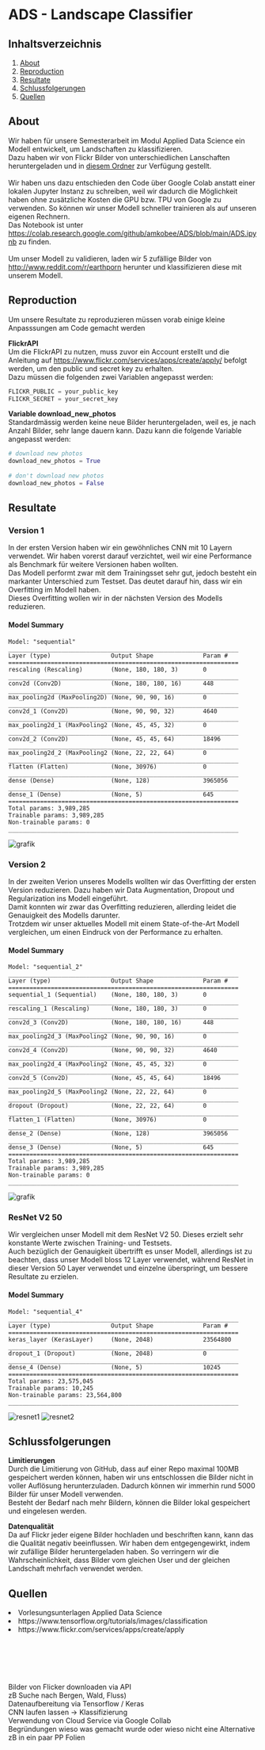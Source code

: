 # ADS - Landscape Classifier

## Inhaltsverzeichnis
<ol>
  <li><a href="#about">About</a></li>
  <li><a href="#reproduction">Reproduction</a></li>
  <li><a href="#resultate">Resultate</a></li>
  <li><a href="#schlussfolgerungen">Schlussfolgerungen</a></li>
  <li><a href="#quellen">Quellen</a></li>
</ol>
  
## About
Wir haben für unsere Semesterarbeit im Modul Applied Data Science ein Modell entwickelt, um Landschaften zu klassifizieren. <br>
Dazu haben wir von Flickr Bilder von unterschiedlichen Lanschaften heruntergeladen und in [diesem Ordner](photos.zip) zur Verfügung gestellt. <br>
<br>
Wir haben uns dazu entschieden den Code über Google Colab anstatt einer lokalen Jupyter Instanz zu schreiben, weil wir dadurch die Möglichkeit haben ohne zusätzliche Kosten die GPU bzw. TPU von Google zu verwenden. So können wir unser Modell schneller trainieren als auf unseren eigenen Rechnern. <br>
Das Notebook ist unter https://colab.research.google.com/github/amkobee/ADS/blob/main/ADS.ipynb zu finden.<br>
<br>
Um unser Modell zu validieren, laden wir 5 zufällige Bilder von http://www.reddit.com/r/earthporn herunter und klassifizieren diese mit unserem Modell.


## Reproduction
Um unsere Resultate zu reproduzieren müssen vorab einige kleine Anpasssungen am Code gemacht werden

**FlickrAPI**<br>
Um die FlickrAPI zu nutzen, muss zuvor ein Account erstellt und die Anleitung auf https://www.flickr.com/services/apps/create/apply/ befolgt werden, um den public und secret key zu erhalten.<br>
Dazu müssen die folgenden zwei Variablen angepasst werden:

```python
FLICKR_PUBLIC = your_public_key
FLICKR_SECRET = your_secret_key
```

**Variable download_new_photos**<br>
Standardmässig werden keine neue Bilder heruntergeladen, weil es, je nach Anzahl Bilder, sehr lange dauern kann. Dazu kann die folgende Variable angepasst werden:

```python
# download new photos
download_new_photos = True
  
# don't download new photos
download_new_photos = False
```

## Resultate

### Version 1

In der ersten Version haben wir ein gewöhnliches CNN mit 10 Layern verwendet. Wir haben vorerst darauf verzichtet, weil wir eine Performance als Benchmark für weitere Versionen haben wollten.<br>
Das Modell performt zwar mit dem Trainingsset sehr gut, jedoch besteht ein markanter Unterschied zum Testset. Das deutet darauf hin, dass wir ein Overfitting im Modell haben.<br>
Dieses Overfitting wollen wir in der nächsten Version des Modells reduzieren.

#### Model Summary
```
Model: "sequential"
_________________________________________________________________
Layer (type)                 Output Shape              Param #   
=================================================================
rescaling (Rescaling)        (None, 180, 180, 3)       0         
_________________________________________________________________
conv2d (Conv2D)              (None, 180, 180, 16)      448       
_________________________________________________________________
max_pooling2d (MaxPooling2D) (None, 90, 90, 16)        0         
_________________________________________________________________
conv2d_1 (Conv2D)            (None, 90, 90, 32)        4640      
_________________________________________________________________
max_pooling2d_1 (MaxPooling2 (None, 45, 45, 32)        0         
_________________________________________________________________
conv2d_2 (Conv2D)            (None, 45, 45, 64)        18496     
_________________________________________________________________
max_pooling2d_2 (MaxPooling2 (None, 22, 22, 64)        0         
_________________________________________________________________
flatten (Flatten)            (None, 30976)             0         
_________________________________________________________________
dense (Dense)                (None, 128)               3965056   
_________________________________________________________________
dense_1 (Dense)              (None, 5)                 645       
=================================================================
Total params: 3,989,285
Trainable params: 3,989,285
Non-trainable params: 0
_________________________________________________________________

```
![grafik](https://user-images.githubusercontent.com/72079017/119888213-61ce1600-bf35-11eb-8d0d-37e1b10e21b1.png)


### Version 2

In der zweiten Verion unseres Modells wollten wir das Overfitting der ersten Version reduzieren. Dazu haben wir Data Augmentation, Dropout und Regularization ins Modell eingeführt.<br>
Damit konnten wir zwar das Overfitting reduzieren, allerding leidet die Genauigkeit des Modells darunter.<br>
Trotzdem wir unser aktuelles Modell mit einem State-of-the-Art Modell vergleichen, um einen Eindruck von der Performance zu erhalten.

#### Model Summary
```
Model: "sequential_2"
_________________________________________________________________
Layer (type)                 Output Shape              Param #   
=================================================================
sequential_1 (Sequential)    (None, 180, 180, 3)       0         
_________________________________________________________________
rescaling_1 (Rescaling)      (None, 180, 180, 3)       0         
_________________________________________________________________
conv2d_3 (Conv2D)            (None, 180, 180, 16)      448       
_________________________________________________________________
max_pooling2d_3 (MaxPooling2 (None, 90, 90, 16)        0         
_________________________________________________________________
conv2d_4 (Conv2D)            (None, 90, 90, 32)        4640      
_________________________________________________________________
max_pooling2d_4 (MaxPooling2 (None, 45, 45, 32)        0         
_________________________________________________________________
conv2d_5 (Conv2D)            (None, 45, 45, 64)        18496     
_________________________________________________________________
max_pooling2d_5 (MaxPooling2 (None, 22, 22, 64)        0         
_________________________________________________________________
dropout (Dropout)            (None, 22, 22, 64)        0         
_________________________________________________________________
flatten_1 (Flatten)          (None, 30976)             0         
_________________________________________________________________
dense_2 (Dense)              (None, 128)               3965056   
_________________________________________________________________
dense_3 (Dense)              (None, 5)                 645       
=================================================================
Total params: 3,989,285
Trainable params: 3,989,285
Non-trainable params: 0
_________________________________________________________________
```
![grafik](https://user-images.githubusercontent.com/72079017/119889975-8925e280-bf37-11eb-8290-50cd4ad03d12.png)

### ResNet V2 50

Wir vergleichen unser Modell mit dem ResNet V2 50. Dieses erzielt sehr konstante Werte zwischen Training- und Testsets.<br>
Auch bezüglich der Genauigkeit übertrifft es unser Modell, allerdings ist zu beachten, dass unser Modell bloss 12 Layer verwendet, während ResNet in dieser Version 50 Layer verwendet und einzelne überspringt, um bessere Resultate zu erzielen.
#### Model Summary
```
Model: "sequential_4"
_________________________________________________________________
Layer (type)                 Output Shape              Param #   
=================================================================
keras_layer (KerasLayer)     (None, 2048)              23564800  
_________________________________________________________________
dropout_1 (Dropout)          (None, 2048)              0         
_________________________________________________________________
dense_4 (Dense)              (None, 5)                 10245     
=================================================================
Total params: 23,575,045
Trainable params: 10,245
Non-trainable params: 23,564,800
_________________________________________________________________
```
![resnet1](https://user-images.githubusercontent.com/72079017/119891353-27ff0e80-bf39-11eb-92f7-0f8b1547bfbc.png)
![resnet2](https://user-images.githubusercontent.com/72079017/119891356-2897a500-bf39-11eb-8c2c-76d015a351ed.png)


## Schlussfolgerungen

**Limitierungen**<br>
Durch die Limitierung von GitHub, dass auf einer Repo maximal 100MB gespeichert werden können, haben wir uns entschlossen die Bilder nicht in voller Auflösung herunterzuladen. Dadurch können wir immerhin rund 5000 Bilder für unser Modell verwenden.<br>
Besteht der Bedarf nach mehr Bildern, können die Bilder lokal gespeichert und eingelesen werden.

**Datenqualität**<br>
Da auf Flickr jeder eigene Bilder hochladen und beschriften kann, kann das die Qualität negativ beeinflussen. Wir haben dem entgegengewirkt, indem wir zufällige Bilder heruntergeladen haben. So verringern wir die Wahrscheinlichkeit, dass Bilder vom gleichen User und der gleichen Landschaft mehrfach verwendet werden.

## Quellen
<li>Vorlesungsunterlagen Applied Data Science</li>
<li>https://www.tensorflow.org/tutorials/images/classification</li>
<li>https://www.flickr.com/services/apps/create/apply</li>
<br><br><br><br><br>




Bilder von Flicker downloaden via API <br>
zB Suche nach Bergen, Wald, Fluss) <br>
Datenaufbereitung via Tensorflow / Keras <br>
CNN laufen lassen -> Klassifizierung <br>
Verwendung von Cloud Service via Google Collab <br>
Begründungen wieso was gemacht wurde oder wieso nicht eine Alternative zB in ein paar PP Folien

